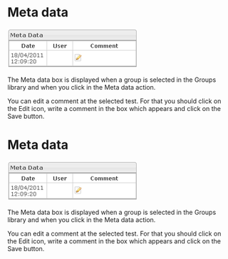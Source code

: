 <!--
created_at: '2012-04-12 18:30:19'
updated_at: '2013-03-13 14:00:37'
authors:
    - 'Jérôme Bogaerts'
contributors:
    - 'Sophie Doublet'
tags:
    - 'Manage Groups'
-->

Meta data
=========

![](../resources/groups-metadata.png)

The Meta data box is displayed when a group is selected in the Groups library and when you click in the Meta data action.

You can edit a comment at the selected test. For that you should click on the Edit icon, write a comment in the box which appears and click on the Save button.

Meta data
=========

![](../resources/groups-metadata.png)

The Meta data box is displayed when a group is selected in the Groups library and when you click in the Meta data action.

You can edit a comment at the selected test. For that you should click on the Edit icon, write a comment in the box which appears and click on the Save button.


